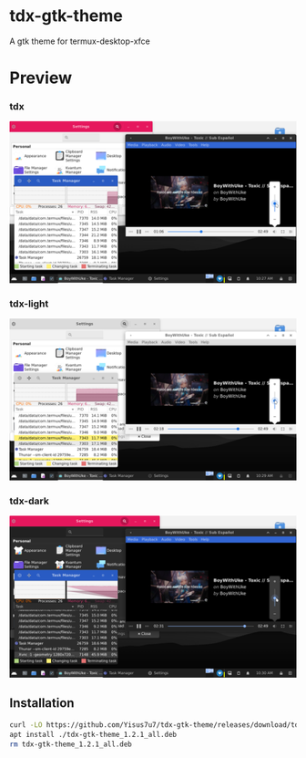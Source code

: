 # tdx-gtk-theme
A gtk theme for termux-desktop-xfce

# Preview

### tdx
![tdx](./preview/tdx.png)

### tdx-light

![tdx-light](./preview/tdx-light.png)

### tdx-dark

![tdx-dark](./preview/tdx-dark.png)

## Installation

```bash
curl -LO https://github.com/Yisus7u7/tdx-gtk-theme/releases/download/tdx-1.2.1/tdx-gtk-theme_1.2.1_all.deb
apt install ./tdx-gtk-theme_1.2.1_all.deb
rm tdx-gtk-theme_1.2.1_all.deb
```
